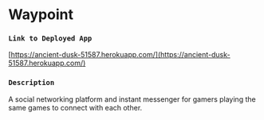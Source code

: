 # Waypoint

### `Link to Deployed App`
[https://ancient-dusk-51587.herokuapp.com/](https://ancient-dusk-51587.herokuapp.com/)

### `Description`
A social networking platform and instant messenger for gamers playing the same games to connect with each other.


